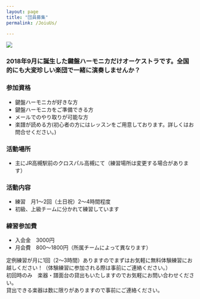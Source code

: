 ```yaml
---
layout: page
title: "団員募集"
permalink: /JoiuUs/

---
```


<img src="{{ site.baseurl }}/assets/kenhamo.jpg" class="profile">

### 2018年9月に誕生した鍵盤ハーモニカだけオーケストラです。全国的にも大変珍しい楽団で一緒に演奏しませんか？

### 参加資格
- 鍵盤ハーモニカが好きな方
- 鍵盤ハーモニカをご準備できる方
- メールでのやり取りが可能な方
- 楽譜が読める方(初心者の方にはレッスンをご用意しております。詳しくはお問合せください。)

### 活動場所
- 主にJR高槻駅前のクロスパル高槻にて（練習場所は変更する場合があります）

### 活動内容
- 練習　月1～2回（土日祝）2～4時間程度
- 初級、上級チームに分かれて練習しています

### 練習参加費
- 入会金　3000円
- 月会費　800～1800円（所属チームによって異なります）
  
  
定例練習が月に1回（2〜3時間）ありますのでまずはお気軽に無料体験練習にお越しください！（体験練習に参加される際は事前にご連絡ください。）  
初回時のみ　楽器・譜面台の貸出もいたしますのでお気軽にお問い合わせください。  
貸出できる楽器は数に限りがありますので事前にご連絡ください。
